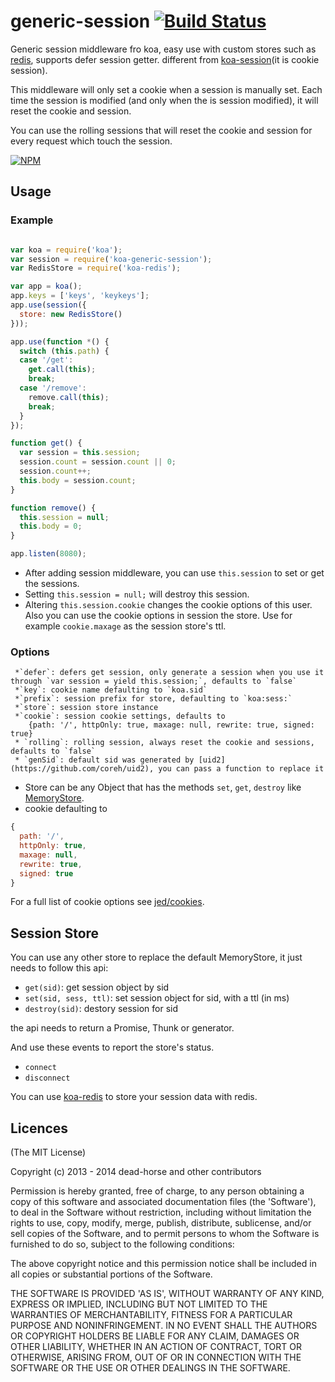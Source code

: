 generic-session [![Build Status](https://secure.travis-ci.org/koajs/generic-session.svg)](http://travis-ci.org/koajs/generic-session)
=========

Generic session middleware fro koa, easy use with custom stores such as [redis](https://github.com/koajs/koa-redis), supports defer session getter. different from [koa-session](https://github.com/koajs/session)(it is cookie session).

This middleware will only set a cookie when a session is manually set. Each time the session is modified (and only when the is session modified), it will reset the cookie and session.

You can use the rolling sessions that will reset the cookie and session for every request which touch the session.

[![NPM](https://nodei.co/npm/koa-sess.png?downloads=true)](https://nodei.co/npm/koa-sess/)

## Usage

### Example

```js

var koa = require('koa');
var session = require('koa-generic-session');
var RedisStore = require('koa-redis');

var app = koa();
app.keys = ['keys', 'keykeys'];
app.use(session({
  store: new RedisStore()
}));

app.use(function *() {
  switch (this.path) {
  case '/get':
    get.call(this);
    break;
  case '/remove':
    remove.call(this);
    break;
  }
});

function get() {
  var session = this.session;
  session.count = session.count || 0;
  session.count++;
  this.body = session.count;
}

function remove() {
  this.session = null;
  this.body = 0;
}

app.listen(8080);
```

* After adding session middleware, you can use `this.session` to set or get the sessions.
* Setting `this.session = null;` will destroy this session.
* Altering `this.session.cookie` changes the cookie options of this user. Also you can use the cookie options in session the store. Use for example `cookie.maxage` as the session store's ttl.

### Options

```
 *`defer`: defers get session, only generate a session when you use it through `var session = yield this.session;`, defaults to `false`
 *`key`: cookie name defaulting to `koa.sid`
 *`prefix`: session prefix for store, defaulting to `koa:sess:`
 *`store`: session store instance
 *`cookie`: session cookie settings, defaults to
    {path: '/', httpOnly: true, maxage: null, rewrite: true, signed: true}
 * `rolling`: rolling session, always reset the cookie and sessions, defaults to `false`
 * `genSid`: default sid was generated by [uid2](https://github.com/coreh/uid2), you can pass a function to replace it
 ```

* Store can be any Object that has the methods `set`, `get`, `destroy` like  [MemoryStore](https://github.com/koajs/koa-session/blob/master/lib/store.js).
* cookie defaulting to

```js
{
  path: '/',
  httpOnly: true,
  maxage: null,
  rewrite: true,
  signed: true
}
```

For a full list of cookie options see [jed/cookies](https://github.com/jed/cookies#cookiesset-name--value---options--).

## Session Store

You can use any other store to replace the default MemoryStore, it just needs to follow this api:

* `get(sid)`: get session object by sid
* `set(sid, sess, ttl)`: set session object for sid, with a ttl (in ms)
* `destroy(sid)`: destory session for sid

the api needs to return a Promise, Thunk or generator.

And use these events to report the store's status.

* `connect`
* `disconnect`

You can use [koa-redis](https://github.com/koajs/koa-redis) to store your session data with redis.

## Licences
(The MIT License)

Copyright (c) 2013 - 2014 dead-horse and other contributors

Permission is hereby granted, free of charge, to any person obtaining a copy of this software and associated documentation files (the 'Software'), to deal in the Software without restriction, including without limitation the rights to use, copy, modify, merge, publish, distribute, sublicense, and/or sell copies of the Software, and to permit persons to whom the Software is furnished to do so, subject to the following conditions:

The above copyright notice and this permission notice shall be included in all copies or substantial portions of the Software.

THE SOFTWARE IS PROVIDED 'AS IS', WITHOUT WARRANTY OF ANY KIND, EXPRESS OR IMPLIED, INCLUDING BUT NOT LIMITED TO THE WARRANTIES OF MERCHANTABILITY, FITNESS FOR A PARTICULAR PURPOSE AND NONINFRINGEMENT. IN NO EVENT SHALL THE AUTHORS OR COPYRIGHT HOLDERS BE LIABLE FOR ANY CLAIM, DAMAGES OR OTHER LIABILITY, WHETHER IN AN ACTION OF CONTRACT, TORT OR OTHERWISE, ARISING FROM, OUT OF OR IN CONNECTION WITH THE SOFTWARE OR THE USE OR OTHER DEALINGS IN THE SOFTWARE.
